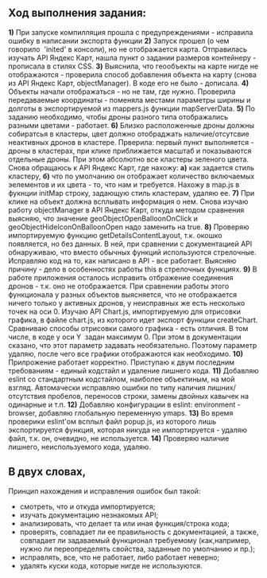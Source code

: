 ## Ход выполнения задания:

__1)__ При запуске компилляция прошла с предупреждениями - исправила ошибку в написании экспорта функции
__2)__ Запуск прошел (о чем говорило  'inited' в консоли), но не отображается карта. Отправилась изучать API Яндекс Карт, нашла пункт о задании размеров контейнеру - прописала в стилях CSS.
__3)__ Выяснила, что геообъекты на карте нигде не отображаются - проверила способ добавления объекта на карту (снова из API Яндекс Карт, objectManager). В коде  его не было - дописала.
__4)__ Объекты начали отображаться - но не там, где нужно. Проверила передаваемые координаты - поменяла местами параметры ширины и долготы в экспортируемой из mappers.js функции mapServerData.
__5)__ По заданию необходимо, чтобы дроны разного типа отображались разными цветами - работает.
__6)__ Близко расположенные дроны должны собиратсья в кластеры, цвет должно отобраджать наличие/отсутсвие неактивных дронов в кластере. Прверила: первый пункт выполняется - дроны в кластерах, при клике приближается масштаб и показываются отдельные дроны. При этом абсолютно все кластеры зеленого цвета. 
Снова обращаюсь к API Яндекс Карт, где нахожу: __а)__ как задается стиль кластеру, __б)__ что по умолчанию он отображает количество включаемых эелементов и их цвета - то, что нам и требуется. Нахожу в map.js  в фукнции initMap строку, задающую стиль кластерам, удаляю ее.
__7)__ При клике на объект должна всплывать информация о нем. Снова изучаю работу objectManager в API Яндекс Карт, откуда методом сравнения выясняю, что значение geoObjectOpenBalloonOnClick и geoObjectHideIconOnBalloonOpen надо заменить на true.
__8)__ Проверяю импортируемую функцию getDetailsContentLayout, т.к. окошко появляется, но без данных. В ней, при сравнении с документацией API обнаруживаю, что вместо обычных функций используются стрелочные. Исправляю код на то, как написано в API  - все работает. Выясняю причину - дело в особенностях работы this в стрелочных функциях. 
__9)__ В работе приложения осталось исправить отбражение соединения дронов - т.к. оно не отображается. При сравнении работы этого функционала у разных объектов выясняется, что не отображается ничего только у активных дронов, у неисправных же есть несколько точек на оси 0. Изучаю API Chart.js, импортируемую для отрисовки графика, в файле chart.js, из которого идет экспорт функции createChart. Сравниваю способы отрисовки самого графика - есть отличия. В том числе, в коде у оси Y  задан максимум 0. При этом в документации сказано, что этот параметр задавать необязательно. Поэтому параметр удаляю, после чего все графики отображаются как необходимо. 
__10)__ Прилрожение работает корректно. Приступаю к двум последним требованиям - единый кодстайл и удаление лишнего кода.
__11)__ Добавляю eslint со стандартным кодстайлом, наиболее объектиным, на мой взгляд. Автомачески исправляю ошибки по типу наличия лишних/отсутствия пробелов, переносов строки, замены двойных кавычек на одинарные и т.п.
__12)__ Добавляю конфигурации в eslint: environment - browser, добавляю глобальную переменную ymaps.
__13)__ Во время проверики eslint'ом всплыл файл popup.js, из которого лишь экспортируется функция, которая никуда не импортируется - удаляю файл, т.к. он, очевидно, не используется.
__14)__ Проверяю наличие лишнего, неиспользуемого кода, удаляю.


## В двух словах,
Принцип нахождения и исправления ошибок был такой:
- смотреть, что и откуда импортируется;
- изучать документацию незнакомых API;
- анализировать, что делает та или иная функция/строка кода;
- проверять, совпадает ли ее правильность с документацией, а также, совпадает ли задаваемый функционал требуемому (как,например, нужно ли переопределять свойства, заданные по умолчанию и пр.);
- исправлять, все, что не работает, либо работает неверно;
- удалять куски кода, которые нигде не используются.

